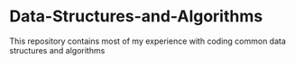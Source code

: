 # Data-Structures-and-Algorithms
This repository contains most of my experience with coding common data structures and algorithms
